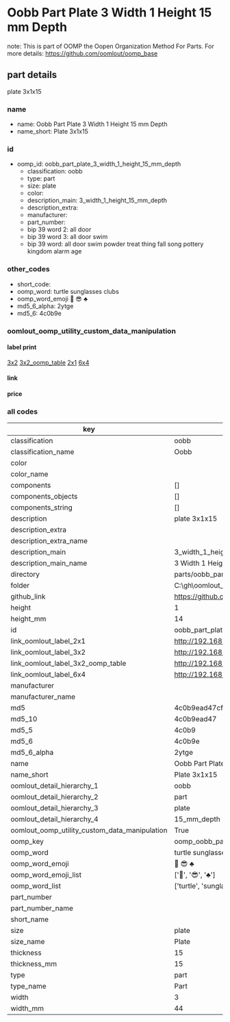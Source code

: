 # Oobb Part Plate 3 Width 1 Height 15 mm Depth  

note: This is part of OOMP the Oopen Organization Method For Parts. For more details: https://github.com/oomlout/oomp_base

##  part details
  



plate 3x1x15



### name
* name: Oobb Part Plate 3 Width 1 Height 15 mm Depth
* name_short: Plate 3x1x15 
### id
* oomp_id: oobb_part_plate_3_width_1_height_15_mm_depth
  * classification: oobb
  * type: part
  * size: plate
  * color: 
  * description_main: 3_width_1_height_15_mm_depth
  * description_extra: 
  * manufacturer: 
  * part_number: 
  * bip 39 word 2: all door
  * bip 39 word 3: all door swim
  * bip 39 word: all door swim powder treat thing fall song pottery kingdom alarm age

### other_codes
* short_code: 
* oomp_word: turtle sunglasses clubs
* oomp_word_emoji :turtle: :sunglasses: :clubs:
* md5_6_alpha: 2ytge
* md5_6: 4c0b9e






### oomlout_oomp_utility_custom_data_manipulation
#### label print
[3x2](http://192.168.1.245:1112/?label=oomp%202ytge)
[3x2_oomp_table](http://192.168.1.108:1112/?label=oomp%202ytge)
[2x1](http://192.168.1.242:1112/?label=oomp%202ytge)
[6x4](http://192.168.1.55:1112/?label=oomp%202ytge)    

#### link

                              

#### price







### all codes 
| key | value |  
| --- | --- |  
| classification | oobb |  
| classification_name | Oobb |  
| color |  |  
| color_name |  |  
| components | [] |  
| components_objects | [] |  
| components_string | [] |  
| description | plate 3x1x15 |  
| description_extra |  |  
| description_extra_name |  |  
| description_main | 3_width_1_height_15_mm_depth |  
| description_main_name | 3 Width 1 Height 15 mm Depth |  
| directory | parts/oobb_part_plate_3_width_1_height_15_mm_depth |  
| folder | C:\gh\oomlout_oobb_version_4_generated_parts\things\oobb_part_plate_3_width_1_height_15_mm_depth |  
| github_link | https://github.com/oomlout/oomlout_oomp_part_src/tree/main/parts/oobb_part_plate_3_width_1_height_15_mm_depth |  
| height | 1 |  
| height_mm | 14 |  
| id | oobb_part_plate_3_width_1_height_15_mm_depth |  
| link_oomlout_label_2x1 | http://192.168.1.242:1112/?label=oomp%202ytge |  
| link_oomlout_label_3x2 | http://192.168.1.245:1112/?label=oomp%202ytge |  
| link_oomlout_label_3x2_oomp_table | http://192.168.1.108:1112/?label=oomp%202ytge |  
| link_oomlout_label_6x4 | http://192.168.1.55:1112/?label=oomp%202ytge |  
| manufacturer |  |  
| manufacturer_name |  |  
| md5 | 4c0b9ead47cf2a4782f3ea93b7d05833 |  
| md5_10 | 4c0b9ead47 |  
| md5_5 | 4c0b9 |  
| md5_6 | 4c0b9e |  
| md5_6_alpha | 2ytge |  
| name | Oobb Part Plate 3 Width 1 Height 15 mm Depth |  
| name_short | Plate 3x1x15  |  
| oomlout_detail_hierarchy_1 | oobb |  
| oomlout_detail_hierarchy_2 | part |  
| oomlout_detail_hierarchy_3 | plate |  
| oomlout_detail_hierarchy_4 | 15_mm_depth |  
| oomlout_oomp_utility_custom_data_manipulation | True |  
| oomp_key | oomp_oobb_part_plate_3_width_1_height_15_mm_depth |  
| oomp_word | turtle sunglasses clubs |  
| oomp_word_emoji | :turtle: :sunglasses: :clubs: |  
| oomp_word_emoji_list | [':turtle:', ':sunglasses:', ':clubs:'] |  
| oomp_word_list | ['turtle', 'sunglasses', 'clubs'] |  
| part_number |  |  
| part_number_name |  |  
| short_name |  |  
| size | plate |  
| size_name | Plate |  
| thickness | 15 |  
| thickness_mm | 15 |  
| type | part |  
| type_name | Part |  
| width | 3 |  
| width_mm | 44 |  
